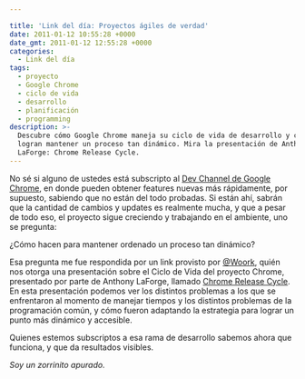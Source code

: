 ```yaml
---

title: 'Link del día: Proyectos ágiles de verdad'
date: 2011-01-12 10:55:28 +0000
date_gmt: 2011-01-12 12:55:28 +0000
categories:
  - Link del día
tags:
  - proyecto
  - Google Chrome
  - ciclo de vida
  - desarrollo
  - planificación
  - programming
description: >-
  Descubre cómo Google Chrome maneja su ciclo de vida de desarrollo y cómo
  logran mantener un proceso tan dinámico. Mira la presentación de Anthony
  LaForge: Chrome Release Cycle.
---
```




No sé si alguno de ustedes está subscripto al [Dev Channel de Google Chrome](http://www.chromium.org/getting-involved/dev-channel), en donde pueden obtener features nuevas más rápidamente, por supuesto, sabiendo que no están del todo probadas. Si están ahí, sabrán que la cantidad de cambios y updates es realmente mucha, y que a pesar de todo eso, el proyecto sigue creciendo y trabajando en el ambiente, uno se pregunta:

 ¿Cómo hacen para mantener ordenado un proceso tan dinámico?

Esa pregunta me fue respondida por un link provisto por [@Woork](http://twitter.com/Woork/status/24863481928884227), quién nos otorga una presentación sobre el Ciclo de Vida del proyecto Chrome, presentado por parte de Anthony LaForge, llamado [Chrome Release Cycle](https://docs.google.com/present/view?id=dg63dpc6_4d7vkk6ch&amp;pli=1). En esta presentación podemos ver los distintos problemas a los que se enfrentaron al momento de manejar tiempos y los distintos problemas de la programación común, y cómo fueron adaptando la estrategia para lograr un punto más dinámico y accesible.

Quienes estemos subscriptos a esa rama de desarrollo sabemos ahora que funciona, y que da resultados visibles.

_Soy un zorrinito apurado._
